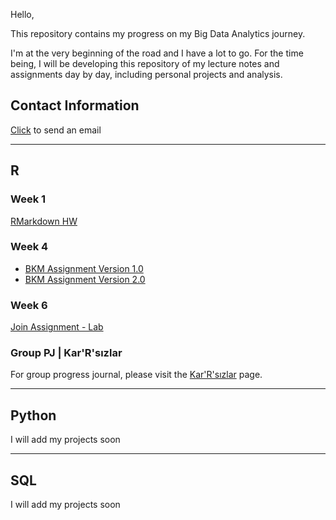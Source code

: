 Hello, 

This repository contains my progress on my Big Data Analytics journey. 

I'm at the very beginning of the road and I have a lot to go. For the time being, I will be developing this repository of my lecture notes and assignments day by day, including personal projects and analysis.


## Contact Information
[Click](mailto:info@oguzcolak.com) to send an email

----------------------------------------------------------------------------------------

## R

### Week 1

[RMarkdown HW](https://oguzcolak.github.io/personal/oguz-colak-rmarkdown-homework.html)

### Week 4

* [BKM Assignment Version 1.0](https://oguzcolak.github.io/personal/oguz-colak-bkm-assignment.html)
* [BKM Assignment Version 2.0](https://oguzcolak.github.io/personal/oguz-colak-bkm-assignment-2.html)

### Week 6

[Join Assignment - Lab](https://oguzcolak.github.io/personal/week6-lab-join-assignment.html)

### Group PJ | Kar'R'sızlar

For group progress journal, please visit the [Kar'R'sızlar](https://pjournal.github.io/mef03g-Kar-R-sizlar/) page.

----------------------------------------------------------------------------------------

## Python

I will add my projects soon

----------------------------------------------------------------------------------------

## SQL

I will add my projects soon
